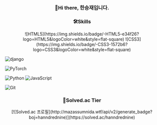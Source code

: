 <h3 align="center">👋Hi there, 한승재입니다.</h3>



<h3 align="center">🛠Skills</h3>

<p align="center">
  ![HTML5](https://img.shields.io/badge/-HTML5-e34f26?logo=HTML5&logoColor=white&style=flat-square) ![CSS3](https://img.shields.io/badge/-CSS3-1572b6?          logo=CSS3&logoColor=white&style=flat-square)

![django](https://img.shields.io/badge/-django-092e20?logo=Django&logoColor=white&style=flat-square)

![PyTorch](https://img.shields.io/badge/-PyTorch-ee4c2c?logo=PyTorch&logoColor=white&style=flat-square)

![Python](https://img.shields.io/badge/-Python-3776ab?logo=Python&logoColor=white&style=flat-square) ![JavaScript](https://img.shields.io/badge/-JavaScript-f7df1e?logo=JavaScript&logoColor=black&style=flat-square)

![Git](https://img.shields.io/badge/-Git-f05032?logo=Git&logoColor=white&style=flat-square)
  </p>

<h3 align="center">🏅Solved.ac Tier</h3>
<p align="center">[![Solved.ac 프로필](http://mazassumnida.wtf/api/v2/generate_badge?boj=hanndrednine)](https://solved.ac/hanndrednine)</p>
